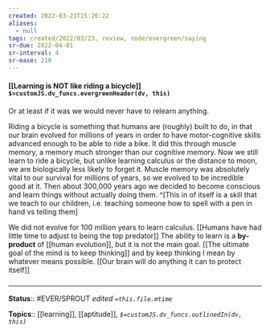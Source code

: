 ```yaml
---
created: 2022-03-23T15:26:22 
aliases:
  - null
tags: created/2022/03/23, review, node/evergreen/saying
sr-due: 2022-04-01
sr-interval: 4
sr-ease: 210
---
```


#### [[Learning is NOT like riding a bicycle]] `$=customJS.dv_funcs.evergreenHeader(dv, this)`

Or at least if it was we would never have to relearn anything.

Riding a bicycle is something that humans are (roughly) built to do, in that our brain evolved for millions of years in order to have motor-cognitive skills advanced enough to be able to ride a bike.
It did this through muscle memory, a memory much stronger than our cognitive memory.
Now we still learn to ride a bicycle,
but unlike learning calculus or the distance to moon,
we are biologically less likely to forget it.
Muscle memory was absolutely vital to our survival for millions of years, so we evolved to be incredible good at it.
Then about 300,000 years ago we decided to become conscious and learn things without actually doing them.
^[This in of itself is a skill that we teach to our children, i.e. teaching someone how to spell with a pen in hand vs telling them]


We did not evolve for 100 million years to learn calculus.
[[Humans have had little time to adjust to being the top predator]]
The ability to learn is a **by-product** of [[human evolution]],
but it is not the main goal.
[[The ultimate goal of the mind is to keep thinking]]
and by keep thinking I mean by whatever means possible.
[[Our brain will do anything it can to protect itself]]






### <hr class="footnote"/>

**Status**:: #EVER/SPROUT
*edited `=this.file.mtime`*

**Topics**:: [[learning]], [[aptitude]], 
*`$=customJS.dv_funcs.outlinedIn(dv, this)`*
